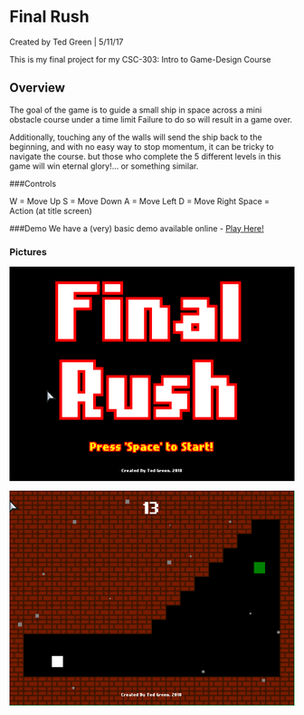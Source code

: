 # Final Rush
Created by Ted Green | 5/11/17

This is my final project for my CSC-303: Intro to Game-Design Course

## Overview
The goal of the game is to guide a small ship in space across a mini obstacle course under a time limit Failure to do so will result in a game over.

Additionally, touching any of the walls will send the ship back to the beginning, and with no easy way to stop momentum, it can be tricky to navigate the course. but those who complete the 5 different levels in this game will win eternal glory!... or something similar.

###Controls

W = Move Up
S = Move Down
A = Move Left
D = Move Right
Space = Action (at title screen)

###Demo
We have a (very) basic demo available online - [Play Here!](https://tedgreen38.github.io/csc303-2dplatformer-finalproject)

### Pictures

![Title ScreenShot ](/docs/Title.png?raw=true)

![Capture ScreenShot ](/docs/Capture.png?raw=true)

